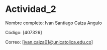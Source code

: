 
# Actividad_2

Nombre completo: Ivan Santiago Caiza Angulo

Código: [407326]

Correo: [ivan.caiza01@unicatolica.edu.co]

